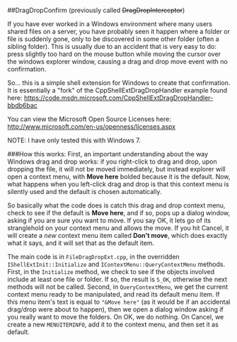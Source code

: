 ##DragDropConfirm
(previously called ~~DragDropInterceptor~~) 

If you have ever worked in a Windows environment where many users shared files on a server, you have probably seen it happen where a folder or file is suddenly gone, only to be discovered in some other folder (often a sibling folder). This is usually due to an accident that is very easy to do: press slightly too hard on the mouse button while moving the cursor over the windows explorer window, causing a drag and drop move event with no confirmation.

So... this is a simple shell extension for Windows to create that confirmation.  It is essentially a "fork" of the CppShellExtDragDropHandler example found here: https://code.msdn.microsoft.com/CppShellExtDragDropHandler-bbdb6bac 

You can view the Microsoft Open Source Licenses here: http://www.microsoft.com/en-us/openness/licenses.aspx

NOTE: I have only tested this with Windows 7.  

###How this works:
First, an important understanding about the way Windows drag and drop works: if you right-click to drag and drop, upon dropping the file, it will not be moved immediately, but instead explorer will open a context menu, with **Move here** bolded because it is the default. Now, what happens when you left-click drag and drop is that this context menu is silently used and the default is chosen automatically. 

So basically what the code does is catch this drag and drop context menu, check to see if the default is **Move here**, and if so, pops up a dialog window, asking if you are sure you want to move. If you say OK, it lets go of its stranglehold on your context menu and allows the move. If you hit Cancel, it will create a *new* context menu item called **Don't move**, which does exactly what it says, and it will set that as the default item.

The main code is in `FileDragDropExt.cpp`, in the overridden `IShellExtInit::Initialize` and `IContextMenu::QueryContextMenu` methods. First, in the `Initialize` method, we check to see if the objects involved include at least one file or folder.  If so, the result is `S_OK`, otherwise the next methods will not be called. Second, in `QueryContextMenu`, we get the current context menu ready to be manipulated, and read its default menu item.  If this menu item's text is equal to `"&Move here"` (as it would be if an accidental drag/drop were about to happen), then we open a dialog window asking if you really want to move the folders. On OK, we do nothing.  On Cancel, we create a new `MENUITEMINFO`, add it to the context menu, and then set it as default.
